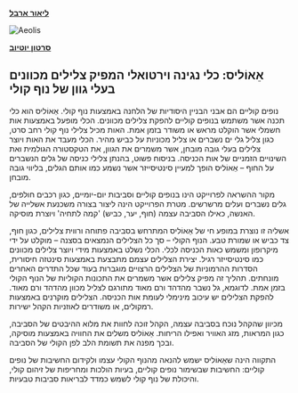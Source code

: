 ﻿**[ליאור ארבל](https://www.liorarbel.com/)**

![Aeolis](media/Aeolis_cover_image.jpg)

**[סרטון יוטיוב](https://www.youtube.com/watch?v=Fj9xhr2w3yU&t=3s)**

## אֵאוֹליס: כלי נגינה וירטואלי המפיק צלילים מכוונים בעלי גוון של נוף קולי

נופים קוליים הם אבני הבניין היסודיות של הלחנה באמצעות נוף קולי. אֵאוֹליס הוא כלי תכנה אשר משתמש בנופים קוליים להפקת צלילים מכוונים. הכלי מופעל באמצעות אות חשמלי אשר הוקלט מראש או משודר בזמן אמת. האות מכיל צלילי נוף קולי רחב סרט, כגון צליל גלי ים נשברים או צליל מכוניות על כביש מהיר. הכלי מעבד את האות ויוצר צלילים בעלי גובה מובחן, אשר משמרים את הגוון, את הטקסטורה הגולמית ואת השינויים הזמניים של אות הכניסה. בניסוח פשוט, בהנתן צלילי כניסה של גלים הנשברים על החוף – אֵאוֹליס הופך למעיין סינטיסייזר אשר נשמע כמו אותם הגלים, בליווי גובה מובחן.

מקור ההשראה לפרוייקט הינו בנופים קוליים וסביבות יום-יומיים, כגון רכבים חולפים, גלים נשברים ועלים מרשרשים. מטרת הפרוייקט הינה ליצור בצורה משכנעת אשלייה של האנשה, כאילו הסביבה עצמה (חוף, יער, כביש) 'קמה לתחיה' ויוצרת מוסיקה.

אשליה זו נוצרת במופע חי של אֵאוֹליס המתרחש בסביבה פתוחה ורווית צלילים, כגון חוף, צד כביש או שמורת טבע. הנוף הקולי – סך כל הצלילים הנמצאים בסצנה – מוקלט על ידי מיקרופון ומשמש כאות הכניסה לכלי. הכלי נשלט באמצעות מידי ויוצר צלילים מכוונים כמו סינטיסייזר רגיל. יצירת הצלילים עצמם מתבצעת באמצעות סינטזה חיסורית, הסדרות ההרמוניות של הצלילים הרצויים מוגברות בעוד שכל התדרים האחרים מונחתים. תהליך זה מפיק צלילים אשר משמרים את התכונות הקוליות של הנוף הקולי בזמן אמת. לדוגמא, גל נשבר מהדהד ורם מאוד מתורגם לצליל מכוון מהדהד ורם מאוד. להפקת הצלילים יש עיכוב מינימלי לעומת אות הכניסה. הצלילים מוקרנים באמצעות רמקולים, או משודרים לאוזניות הקהל ישירות.

מכיוון שהקהל נוכח בסביבה עצמה, הקהל זוכה לחוות את מלוא ההיבטים של הסביבה, כגון המראות, מזג האוויר ואפילו הריחות. אֵאוֹליס משלים את החוויה באמצעות מוסיקה, ובכך מפנה את תשומת הלב לפן הקולי של הסביבה.

התקווה הינה שאֵאוֹליס ישמש להנאה מהנוף הקולי עצמו ולקידום החשיבות של נופים קוליים: החשיבות שבשימור נופים קוליים, בעיות הולכות ומחריפות של זיהום קולי, והיכולת של נוף קולי לשמש כמדד לבריאות סביבות טבעיות.
